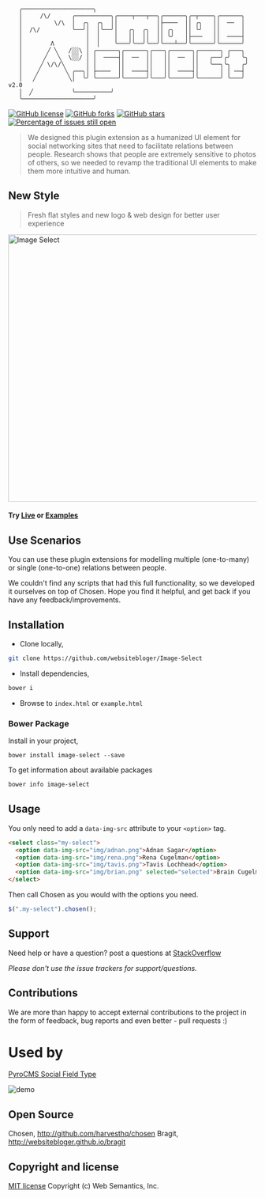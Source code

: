 ```
   ╭────────────────────╮                                                                  
   │     /\/      ╭──────────╮╭────┬───┬──╮╭──────╮╭─┬────╮╭──────╮                        
   │         \/\  │  ╭╮  ╭╮  ││           │├────  ││ ╭╮   ││  ──  │                        
   │  /\/         ╰──╯│  │╰──╯│   ╭╮  ╭╮  ││ ╭╮   ││ ╰╯   ││      │                        
   │                  │  │    │   ││  ││  ││ ╰╯   │├───   ││  ────┤                        
   │        Λ         │  │    ╰───╯╰──╯╰──╯╰───┴──╯╰──────╯╰──────╯                        
   │       ╱ ╲   /░░\ │ ╭──────╮╭──────╮╭───╮╭──────╮╭──────╮ ╭───╮                         
   │      ╱   ╲  \░░/ │ │  ────┤│  ──  ││   ││  ──  ││   ╭──╯╭╯   ╰╮                        
   │     ╱ \/\/╲      │ │      ││      ││   ││      ││   ╰──╮╰╮   ╭╯                        
   │    ╱       ╲ ╭──╮│ ├────  ││  ────┤│   ││  ────┤│      │ │ ──┤                         
   │   ╱         ╲│  ╰╯ ╰──────╯╰──────╯╰───╯╰──────╯╰──────╯ ╰───╯  v2.0                       
   │  ╱           ╰──────────╯
   ╰────────────────────╯                                                                  
```

[![GitHub license](https://img.shields.io/badge/license-MIT-blue.svg)](https://raw.githubusercontent.com/websitebloger/Image-Select/master/LICENSE) [![GitHub forks](https://img.shields.io/github/forks/websitebloger/Image-Select.svg)](https://github.com/websitebloger/Image-Select/network) [![GitHub stars](https://img.shields.io/github/stars/websitebloger/Image-Select.svg)](https://github.com/websitebloger/Image-Select/stargazers)
[![Percentage of issues still open](http://isitmaintained.com/badge/open/websitebloger/Image-Select.svg)](http://isitmaintained.com/project/websitebloger/Image-Select "Percentage of issues still open")

> We designed this plugin extension as a humanized UI element for social networking sites that need to facilitate relations between people. Research shows that people are extremely sensitive to photos of others, so we needed to revamp the traditional UI elements to make them more intuitive and human.


## New Style
> Fresh flat styles and new logo & web design for better user experience

<img src="http://websitebloger.github.io/Image-Select/img/sample-w540@2x.png" style="width:540px" alt="Image Select"/>

#### Try [Live](http://websitebloger.github.io/Image-Select/) or [Examples](http://websitebloger.github.io/Image-Select/example.html)


## Use Scenarios

You can use these plugin extensions for modelling multiple (one-to-many) or single (one-to-one) relations between people.

We couldn't find any scripts that had this full functionality, so we developed it ourselves on top of Chosen. Hope you find it helpful, and get back if you have any feedback/improvements.


## Installation

- Clone locally,

```bash
git clone https://github.com/websitebloger/Image-Select
```

- Install dependencies,

```bash
bower i
```

- Browse to `index.html` or `example.html`


### Bower Package

Install in your project,

```
bower install image-select --save
```

To get information about available packages

```bash
bower info image-select
```

## Usage

You only need to add a `data-img-src` attribute to your `<option>` tag.

```html
<select class="my-select">
  <option data-img-src="img/adnan.png">Adnan Sagar</option>
  <option data-img-src="img/rena.png">Rena Cugelman</option>
  <option data-img-src="img/tavis.png">Tavis Lochhead</option>
  <option data-img-src="img/brian.png" selected="selected">Brain Cugelman</option>
</select>
```

Then call Chosen as you would with the options you need.

```javascript
$(".my-select").chosen();
```


## Support

Need help or have a question? post a questions at [StackOverflow](https://stackoverflow.com/questions/tagged/image-select)

*Please don't use the issue trackers for support/questions.*


## Contributions

We are more than happy to accept external contributions to the project in the form of feedback, bug reports and even better - pull requests :)


# Used by

[PyroCMS Social Field Type](https://github.com/websitebloger/social-field_type)

![demo](https://raw.githubusercontent.com/websitebloger/Image-Select/master/img/social_field_type.gif)


## Open Source
Chosen, http://github.com/harvesthq/chosen
Bragit, http://websitebloger.github.io/bragit


## Copyright and license

[MIT license](http://opensource.org/licenses/mit-license.php)
Copyright (c) Web Semantics, Inc.
